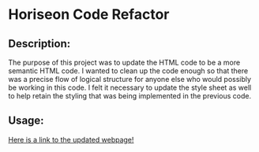 # Horiseon Code Refactor

## Description:

The purpose of this project was to update the HTML code to be a more semantic HTML code. I wanted to clean up the code enough so that there was a precise flow of logical structure for anyone else who would possibly be working in this code. I felt it necessary to update the style sheet as well to help retain the styling that was being implemented in the previous code. 

## Usage: 

[Here is a link to the updated webpage!](https://jacksonahumada.github.io/Module-1-Challenge/)